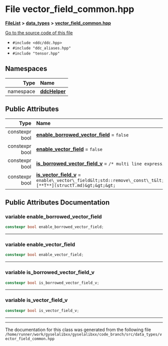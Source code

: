 

# File vector\_field\_common.hpp



[**FileList**](files.md) **>** [**data\_types**](dir_eaa769653453aaefd8cc10e98e9bb3eb.md) **>** [**vector\_field\_common.hpp**](vector__field__common_8hpp.md)

[Go to the source code of this file](vector__field__common_8hpp_source.md)



* `#include <ddc/ddc.hpp>`
* `#include "ddc_aliases.hpp"`
* `#include "tensor.hpp"`













## Namespaces

| Type | Name |
| ---: | :--- |
| namespace | [**ddcHelper**](namespaceddcHelper.md) <br> |








## Public Attributes

| Type | Name |
| ---: | :--- |
|  constexpr bool | [**enable\_borrowed\_vector\_field**](#variable-enable_borrowed_vector_field)   = `false`<br> |
|  constexpr bool | [**enable\_vector\_field**](#variable-enable_vector_field)   = `false`<br> |
|  constexpr bool | [**is\_borrowed\_vector\_field\_v**](#variable-is_borrowed_vector_field_v)   = `/* multi line expression */`<br> |
|  constexpr bool | [**is\_vector\_field\_v**](#variable-is_vector_field_v)   = `enable\_vector\_field&lt;std::remove\_const\_t&lt;std::remove\_reference\_t&lt;[**T**](structT.md)&gt;&gt;&gt;`<br> |












































## Public Attributes Documentation




### variable enable\_borrowed\_vector\_field 

```C++
constexpr bool enable_borrowed_vector_field;
```




<hr>



### variable enable\_vector\_field 

```C++
constexpr bool enable_vector_field;
```




<hr>



### variable is\_borrowed\_vector\_field\_v 

```C++
constexpr bool is_borrowed_vector_field_v;
```




<hr>



### variable is\_vector\_field\_v 

```C++
constexpr bool is_vector_field_v;
```




<hr>

------------------------------
The documentation for this class was generated from the following file `/home/runner/work/gyselalibxx/gyselalibxx/code_branch/src/data_types/vector_field_common.hpp`

